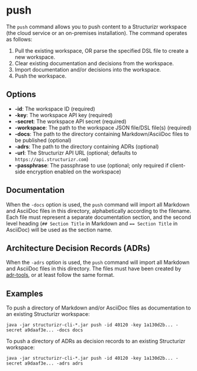 # push

The ```push``` command allows you to push content to a Structurizr workspace (the cloud service or an on-premises installation). The command operates as follows:

1. Pull the existing workspace, OR parse the specified DSL file to create a new workspace.
2. Clear existing documentation and decisions from the workspace.
3. Import documentation and/or decisions into the workspace.
4. Push the workspace. 

## Options

- __-id__: The workspace ID (required)
- __-key__: The workspace API key (required)
- __-secret__: The workspace API secret (required)
- __-workspace__: The path to the workspace JSON file/DSL file(s) (required)
- __-docs__: The path to the directory containing Markdown/AsciiDoc files to be published (optional)
- __-adrs__: The path to the directory containing ADRs (optional)
- __-url__: The Structurizr API URL (optional; defaults to ```https://api.structurizr.com```)
- __-passphrase__: The passphrase to use (optional; only required if client-side encryption enabled on the workspace)

## Documentation

When the ```-docs``` option is used,  the ```push``` command will import all Markdown and AsciiDoc files in this directory, alphabetically according to the filename. Each file must represent a separate documentation section, and the second level heading (```## Section Title``` in Markdown and ```== Section Title``` in AsciiDoc) will be used as the section name.

## Architecture Decision Records (ADRs)

When the ```-adrs``` option is used, the ```push``` command will import all Markdown and AsciiDoc files in this directory. The files must have been created by [adr-tools](https://github.com/npryce/adr-tools), or at least follow the same format.

## Examples

To push a directory of Markdown and/or AsciiDoc files as documentation to an existing Structurizr workspace:

```
java -jar structurizr-cli-*.jar push -id 40120 -key 1a130d2b... -secret a9daaf3e... -docs docs
```

To push a directory of ADRs as decision records to an existing Structurizr workspace:

```
java -jar structurizr-cli-*.jar push -id 40120 -key 1a130d2b... -secret a9daaf3e... -adrs adrs
```